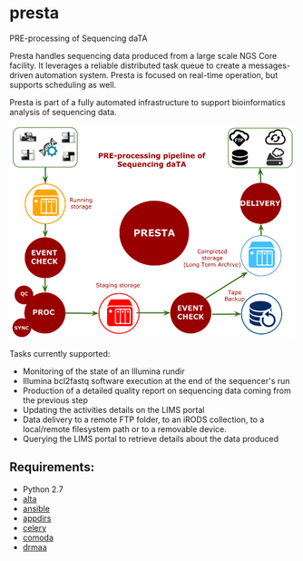 # presta
PRE-processing of Sequencing daTA  

Presta handles sequencing data produced  from a large scale NGS Core facility.
It leverages a reliable distributed task queue to create a messages-driven 
automation system. Presta is  focused on real-time operation, but supports 
scheduling as well.

Presta is part of a fully automated infrastructure to support bioinformatics analysis 
of sequencing data.

![Presta](images/presta.png)

Tasks currently supported:  

- Monitoring of the state of an Illumina rundir
- Illumina bcl2fastq software execution at the end of the sequencer's run
- Production of a detailed quality report on sequencing data coming from the previous step 
- Updating the activities details on the LIMS portal
- Data delivery to a remote  FTP folder, to an iRODS collection, to a local/remote filesystem path or to a removable device.
- Querying the LIMS portal to retrieve details about the data produced

 
## Requirements:

- Python 2.7
- [alta](https://github.com/gmauro/alta)
- [ansible](https://www.ansible.com)
- [appdirs](https://github.com/activestate/appdirs)
- [celery](http://www.celeryproject.org/)
- [comoda](https://github.com/gmauro/comoda)
- [drmaa](https://github.com/pygridtools/drmaa-python)
